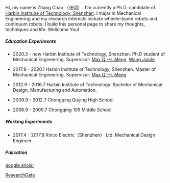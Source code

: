 Hi, my name is Zhang Chao （张弨）. I'm currently a Ph.D. candidate of [Harbin Institube of Technology, Shenzhen](http://en.hitsz.edu.cn/). I majar in Mechanical Engineering and my research interests include wheele-biped robots and continuum robots. I build this personal page to share my thoughts, techniques and life. Wellcome You!

##### Education Experiments
- 2020.3 - now  Harbin Institute of Technology, Shenzhen. Ph.D student of Mechanical Engineering. Supervisor: [Max Q.-H. Meng][1], [Wang Jiaole][2]

- 2017.9 - 2020.1  Harbin Institute of Technology, Shenzhen. Master of Mechanical Engineering. Supervisor: [Max Q.-H. Meng][1]

- 2012.9 - 2016.7  Harbin Institute of Technology. Bachelor of Mechanical Design, Manufacturing and Automation.

- 2009.9 - 2012.7  Chongqing Qiujing High School

- 2006.9 - 2009.7  Chongqing 105 Middle School


##### Working Experiments
- 2017.4 - 2017.8  Kinco Electric（Shenzhen） Ltd. Mechanical Design Engineer.

##### Pulication
[google sholar][3]

[ResearchGate][4]

[1]: https://www.ee.cuhk.edu.hk/~qhmeng/about.html
[2]: http://faculty.hitsz.edu.cn/jlwang
[3]: https://scholar.google.com/citations?user=iQ7_oXAAAAAJ&hl=en
[4]: https://www.researchgate.net/profile/Chao_Zhang365
